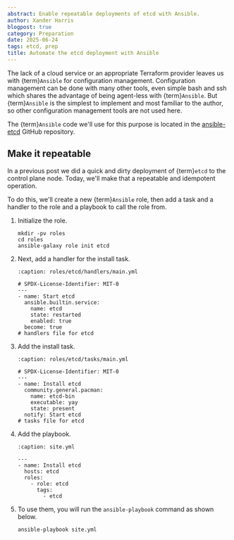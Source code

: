 ```yaml
---
abstract: Enable repeatable deployments of etcd with Ansible.
author: Xander Harris
blogpost: true
category: Preparation
date: 2025-06-24
tags: etcd, prep
title: Automate the etcd deployment with Ansible
---
```


The lack of a cloud service or an appropriate Terraform provider
leaves us with {term}`Ansible` for configuration management.
Configuration management can be done with many other tools, even
simple bash and ssh which shares the advantage of being agent-less
with {term}`Ansible`. But {term}`Ansible` is the simplest
to implement and most familiar to the author, so other configuration
management tools are not used here.

The {term}`Ansible` code we'll use for this purpose is located in the
[ansible-etcd](https://github.com/edwardtheharris/ansible-etcd) GitHub
repository.

## Make it repeatable

In a previous post we did a quick and dirty deployment of {term}`etcd`
to the control plane node. Today, we'll make that a repeatable
and idempotent operation.

To do this, we'll create a new {term}`Ansible` role, then add
a task and a handler to the role and a playbook to call the role from.

1. Initialize the role.

   ```{code-block} shell
   mkdir -pv roles
   cd roles
   ansible-galaxy role init etcd
   ```

2. Next, add a handler for the install task.

   ```{code-block} yaml
   :caption: roles/etcd/handlers/main.yml

   # SPDX-License-Identifier: MIT-0
   ---
   - name: Start etcd
     ansible.builtin.service:
       name: etcd
       state: restarted
       enabled: true
     become: true
   # handlers file for etcd
   ```

3. Add the install task.

   ```{code-block} yaml
   :caption: roles/etcd/tasks/main.yml

   # SPDX-License-Identifier: MIT-0
   ---
   - name: Install etcd
     community.general.pacman:
       name: etcd-bin
       executable: yay
       state: present
     notify: Start etcd
   # tasks file for etcd
   ```

4. Add the playbook.

   ```{code-block} yaml
   :caption: site.yml

   ---
   - name: Install etcd
     hosts: etcd
     roles:
       - role: etcd
         tags:
           - etcd
   ```

5. To use them, you will run the `ansible-playbook` command as shown below.

   ```{code-block} shell
   ansible-playbook site.yml
   ```
